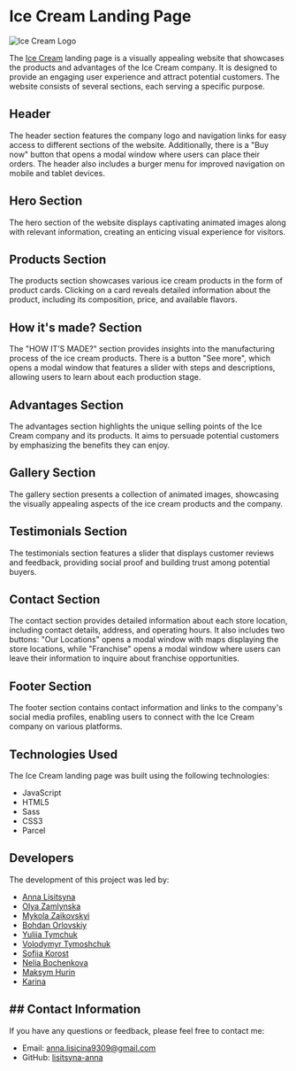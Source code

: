 # Ice Cream Landing Page

![Ice Cream Logo](./src/images//logo-desktop%402x.png)

The [Ice Cream](https://lisitsyna-anna.github.io/ice-cream/) landing page is a
visually appealing website that showcases the products and advantages of the Ice
Cream company. It is designed to provide an engaging user experience and attract
potential customers. The website consists of several sections, each serving a
specific purpose.

## Header

The header section features the company logo and navigation links for easy
access to different sections of the website. Additionally, there is a "Buy now"
button that opens a modal window where users can place their orders. The header
also includes a burger menu for improved navigation on mobile and tablet
devices.

## Hero Section

The hero section of the website displays captivating animated images along with
relevant information, creating an enticing visual experience for visitors.

## Products Section

The products section showcases various ice cream products in the form of product
cards. Clicking on a card reveals detailed information about the product,
including its composition, price, and available flavors.

## How it's made? Section

The "HOW IT’S MADE?" section provides insights into the manufacturing process of
the ice cream products. There is a button "See more", which opens a modal window
that features a slider with steps and descriptions, allowing users to learn
about each production stage.

## Advantages Section

The advantages section highlights the unique selling points of the Ice Cream
company and its products. It aims to persuade potential customers by emphasizing
the benefits they can enjoy.

## Gallery Section

The gallery section presents a collection of animated images, showcasing the
visually appealing aspects of the ice cream products and the company.

## Testimonials Section

The testimonials section features a slider that displays customer reviews and
feedback, providing social proof and building trust among potential buyers.

## Contact Section

The contact section provides detailed information about each store location,
including contact details, address, and operating hours. It also includes two
buttons: "Our Locations" opens a modal window with maps displaying the store
locations, while "Franchise" opens a modal window where users can leave their
information to inquire about franchise opportunities.

## Footer Section

The footer section contains contact information and links to the company's
social media profiles, enabling users to connect with the Ice Cream company on
various platforms.

## Technologies Used

The Ice Cream landing page was built using the following technologies:

- JavaScript
- HTML5
- Sass
- CSS3
- Parcel

## Developers

The development of this project was led by:

- [Anna Lisitsyna](https://github.com/lisitsyna-anna)
- [Olya Zamlynska](https://github.com/olhazamlynska)
- [Mykola Zaikovskyi](https://github.com/mykola1982)
- [Bohdan Orlovskiy](https://github.com/Bohdan100)
- [Yuliia Tymchuk](https://github.com/yuliia-tymchuk)
- [Volodymyr Tymoshchuk](https://github.com/Vobzilla)
- [Sofiia Korost](https://github.com/SofiiaKorost)
- [Nelia Bochenkova](https://github.com/Nelia95)
- [Maksym Hurin](https://github.com/Snook2022)
- [Karina](https://github.com/uqiliteee)

## ## Contact Information

If you have any questions or feedback, please feel free to contact me:

- Email: [anna.lisicina9309@gmail.com](mailto:anna.lisicina9309@gmail.com)
- GitHub: [lisitsyna-anna](https://github.com/lisitsyna-anna)
